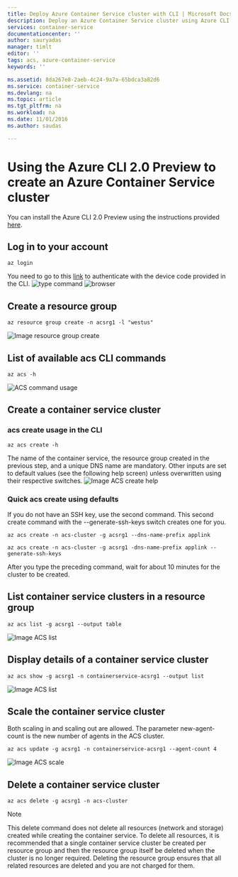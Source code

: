 ```yaml
---
title: Deploy Azure Container Service cluster with CLI | Microsoft Docs
description: Deploy an Azure Container Service cluster using Azure CLI 2.0 Preview
services: container-service
documentationcenter: ''
author: sauryadas
manager: timlt
editor: ''
tags: acs, azure-container-service
keywords: ''

ms.assetid: 8da267e8-2aeb-4c24-9a7a-65bdca3a82d6
ms.service: container-service
ms.devlang: na
ms.topic: article
ms.tgt_pltfrm: na
ms.workload: na
ms.date: 11/01/2016
ms.author: saudas

---
```

# Using the Azure CLI 2.0 Preview to create an Azure Container Service cluster
You can install the Azure CLI 2.0 Preview using the instructions provided [here](https://github.com/Azure/azure-cli).

## Log in to your account
```azurecli
az login 
```
You need to go to this [link](https://login.microsoftonline.com/common/oauth2/deviceauth) to authenticate with the device code provided in the CLI.
![type command](media/container-service-create-acs-cluster-cli-2/login.png)
![browser](media/container-service-create-acs-cluster-cli-2/login-browser.png)

## Create a resource group
```azurecli
az resource group create -n acsrg1 -l "westus"
```
![Image resource group create](media/container-service-create-acs-cluster-cli-2/rg-create.png)

## List of available acs CLI commands
```azurecli
az acs -h
```
![ACS command usage](media/container-service-create-acs-cluster-cli-2/acs-command-usage-help.png)

## Create a container service cluster

### acs create usage in the CLI

```azurecli
az acs create -h
```
The name of the container service, the resource group created in the previous step, and a unique DNS name are mandatory. 
Other inputs are set to default values (see the following help screen) unless overwritten using their respective switches.
![Image ACS create help](media/container-service-create-acs-cluster-cli-2/create-help.png)

### Quick acs create using defaults 

If you do not have an SSH key, use the second command. This second create command with the --generate-ssh-keys switch creates one for you.

```azurecli
az acs create -n acs-cluster -g acsrg1 --dns-name-prefix applink
```

```azurecli
az acs create -n acs-cluster -g acsrg1 -dns-name-prefix applink --generate-ssh-keys
```
After you type the preceding command, wait for about 10 minutes for the cluster to be created.

## List container service clusters in a resource group
```azurecli
az acs list -g acsrg1 --output table
```
![Image ACS list](media/container-service-create-acs-cluster-cli-2/acs-list.png)

## Display details of a container service cluster
```azurecli
az acs show -g acsrg1 -n containerservice-acsrg1 --output list
```
![Image ACS list](media/container-service-create-acs-cluster-cli-2/acs-show.png)

## Scale the container service cluster
Both scaling in and scaling out are allowed. The parameter new-agent-count is the new number of agents in the ACS cluster.

```azurecli
az acs update -g acsrg1 -n containerservice-acsrg1 --agent-count 4
```
![Image ACS scale](media/container-service-create-acs-cluster-cli-2/acs-scale.png)

## Delete a container service cluster
```azurecli
az acs delete -g acsrg1 -n acs-cluster 
```

> [!NOTE]
> This delete command does not delete all resources (network and storage) created while creating the container service. To delete all resources, it is recommended that a single container service cluster be created per resource group and then the resource group itself be deleted when the cluster is no longer required. Deleting the resource group ensures that all related resources are deleted and you are not charged for them.

